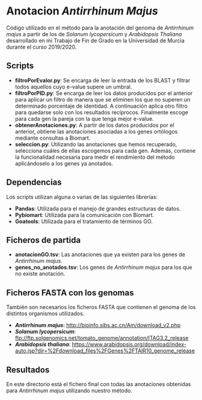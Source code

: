 # Anotacion <i>Antirrhinum Majus</i>
Código utilizado en el método para la anotación del genoma de <i>Antirrhinum majus</i> a partir de los de <i>Solanum lycopersicum</i> y <i>Arabidopsis Thaliana</i> desarrollado en mi Trabajo de Fin de Grado en la Universidad de Murcia durante el curso 2019/2020.

## Scripts
- <b>filtroPorEvalor.py</b>: Se encarga de leer la entrada de los BLAST y filtrar todos aquellos cuyo e-value supere un umbral.
- <b>filtroPorPID.py</b>: Se encarga de leer los datos producidos por el anterior para aplicar un filtro de manera que se eliminen los que no superen un determinado porcentaje de identidad. A continuación aplica otro filtro para quedarse solo con los resultados recíprocos. Finalmente escoge para cada gen la pareja con la que tenga mejor e-value.
- <b>obtenerAnotaciones.py</b>: A partir de los datos producidos por el anterior, obtiene las anotaciones asociadas a los genes ortólogos mediante consultas a Biomart.
- <b>seleccion.py</b>: Utilizando las anotaciones que hemos recuperado, selecciona cuáles de ellas escogemos para cada gen. Además, contiene la funcionalidad necesaria para medir el rendimiento del método aplicándoselo a los genes ya anotados.

## Dependencias
Los scripts utilizan alguna o varias de las siguientes librerías:
- <b>Pandas</b>: Utilizada para el manejo de grandes estructuras de datos.
- <b>Pybiomart</b>: Utilizada para la comunicación con Biomart.
- <b>Goatools</b>: Utilizada para el tratamiento de términos GO.

## Ficheros de partida
- <b>anotacionGO.tsv</b>: Las anotaciones que ya existen para los genes de <i>Antirrhinum majus</i>.
- <b>genes_no_anotados.tsv</b>: Los genes de <i>Antirrhinum majus</i> para los que no existe anotación.

## Ficheros FASTA con los genomas
También son necesarios los ficheros FASTA que contienen el genoma de los distintos organismos utilizados.
- <b><i>Antirrhinum majus</i></b>: http://bioinfo.sibs.ac.cn/Am/download_v2.php
- <b><i>Solanum lycopersicum</i></b>: ftp://ftp.solgenomics.net/tomato_genome/annotation/ITAG3.2_release
- <b><i>Arabidopsis thaliana</i></b>: https://www.arabidopsis.org/download/index-auto.jsp?dir=%2Fdownload_files%2FGenes%2FTAIR10_genome_release

## Resultados
En este directorio está el fichero final con todas las anotaciones obtenidas para <i>Antirrhinum majus</i> utilizando nuestro método.
